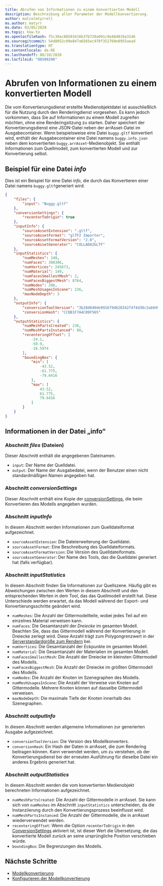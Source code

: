 ```yaml
---
title: Abrufen von Informationen zu einem konvertierten Modell
description: Beschreibung aller Parameter der Modellkonvertierung.
author: malcolmtyrrell
ms.author: matyrr
ms.date: 03/05/2020
ms.topic: how-to
ms.openlocfilehash: f5c38ac88503416b37b720a091c9e46d819a3146
ms.sourcegitcommit: 54d8052c09e847a6565ec978f352769e8955aead
ms.translationtype: HT
ms.contentlocale: de-DE
ms.lasthandoff: 08/18/2020
ms.locfileid: "88509296"
---
```

# <a name="get-information-about-a-converted-model"></a>Abrufen von Informationen zu einem konvertierten Modell

Die vom Konvertierungsdienst erstellte Medienobjektdatei ist ausschließlich für die Nutzung durch den Renderingdienst vorgesehen. Es kann jedoch vorkommen, dass Sie auf Informationen zu einem Modell zugreifen möchten, ohne eine Renderingsitzung zu starten. Daher speichert der Konvertierungsdienst eine JSON-Datei neben der arrAsset-Datei im Ausgabecontainer. Wenn beispielsweise eine Datei `buggy.gltf` konvertiert wird, enthält der Ausgabecontainer eine Datei namens `buggy.info.json` neben dem konvertierten `buggy.arrAsset`-Medienobjekt. Sie enthält Informationen zum Quellmodell, zum konvertierten Modell und zur Konvertierung selbst.

## <a name="example-info-file"></a>Beispiel für eine Datei *info*

Dies ist ein Beispiel für eine Datei *info*, die durch das Konvertieren einer Datei namens `buggy.gltf`generiert wird:

```JSON
{
    "files": {
        "input": "Buggy.gltf"
    },
    "conversionSettings": {
        "recenterToOrigin": true
    },
    "inputInfo": {
        "sourceAssetExtension": ".gltf",
        "sourceAssetFormat": "glTF2 Importer",
        "sourceAssetFormatVersion": "2.0",
        "sourceAssetGenerator": "COLLADA2GLTF"
    },
    "inputStatistics": {
        "numMeshes": 148,
        "numFaces": 308306,
        "numVertices": 245673,
        "numMaterial": 149,
        "numFacesSmallestMesh": 2,
        "numFacesBiggestMesh": 8764,
        "numNodes": 206,
        "numMeshUsagesInScene": 236,
        "maxNodeDepth": 3
    },
    "outputInfo": {
        "conversionToolVersion": "3b28d840de9916f9d628342f474d38c3ab949590",
        "conversionHash": "CCDB1F7A4C09F565"
    },
    "outputStatistics": {
        "numMeshPartsCreated": 236,
        "numMeshPartsInstanced": 88,
        "recenteringOffset": [
            -24.1,
            -50.9,
            -16.5974
        ],
        "boundingBox": {
            "min": [
                -43.52,
                -61.775,
                -79.6416
            ],
            "max": [
                43.52,
                61.775,
                79.6416
            ]
        }
    }
}
```

## <a name="information-in-the-info-file"></a>Informationen in der Datei „info“

### <a name="the-files-section"></a>Abschnitt *files* (Dateien)

Dieser Abschnitt enthält die angegebenen Dateinamen.

* `input`: Der Name der Quelldatei.
* `output`: Der Name der Ausgabedatei, wenn der Benutzer einen nicht standardmäßigen Namen angegeben hat.

### <a name="the-conversionsettings-section"></a>Abschnitt *conversionSettings*

Dieser Abschnitt enthält eine Kopie der [conversionSettings](configure-model-conversion.md#settings-file), die beim Konvertieren des Modells angegeben wurden.

### <a name="the-inputinfo-section"></a>Abschnitt *inputInfo*

In diesem Abschnitt werden Informationen zum Quelldateiformat aufgezeichnet.

* `sourceAssetExtension`: Die Dateierweiterung der Quelldatei.
* `sourceAssetFormat`: Eine Beschreibung des Quelldateiformats.
* `sourceAssetFormatVersion`: Die Version des Quelldateiformats.
* `sourceAssetGenerator`: Der Name des Tools, das die Quelldatei generiert hat (falls verfügbar).

### <a name="the-inputstatistics-section"></a>Abschnitt *inputStatistics*

In diesem Abschnitt finden Sie Informationen zur Quellszene. Häufig gibt es Abweichungen zwischen den Werten in diesem Abschnitt und den entsprechenden Werten in dem Tool, das das Quellmodell erstellt hat. Diese Unterschiede werden erwartet, da das Modell während der Export- und Konvertierungsschritte geändert wird.

* `numMeshes`: Die Anzahl der Gittermodellteile, wobei jedes Teil auf ein einzelnes Material verweisen kann.
* `numFaces`: Die Gesamtanzahl der _Dreiecke_ im gesamten Modell. Beachten Sie, dass das Gittermodell während der Konvertierung in Dreiecke zerlegt wird. Diese Anzahl trägt zum Polygongrenzwert in der [Serverstandardgröße zum Rendern](../../reference/vm-sizes.md#how-the-renderer-evaluates-the-number-of-polygons) bei.
* `numVertices`: Die Gesamtanzahl der Eckpunkte im gesamten Modell.
* `numMaterial`: Die Gesamtanzahl der Materialien im gesamten Modell.
* `numFacesSmallestMesh`: Die Anzahl der Dreiecke im kleinsten Gittermodell des Modells.
* `numFacesBiggestMesh`: Die Anzahl der Dreiecke im größten Gittermodell des Modells.
* `numNodes`: Die Anzahl der Knoten im Szenegraphen des Modells.
* `numMeshUsagesInScene`: Die Anzahl der Verweise von Knoten auf Gittermodelle. Mehrere Knoten können auf dasselbe Gittermodell verweisen.
* `maxNodeDepth`: Die maximale Tiefe der Knoten innerhalb des Szenegraphen.

### <a name="the-outputinfo-section"></a>Abschnitt *outputInfo*

In diesem Abschnitt werden allgemeine Informationen zur generierten Ausgabe aufgezeichnet.

* `conversionToolVersion`: Die Version des Modellkonverters.
* `conversionHash`: Ein Hash der Daten in arrAsset, die zum Rendering beitragen können. Kann verwendet werden, um zu verstehen, ob der Konvertierungsdienst bei der erneuten Ausführung für dieselbe Datei ein anderes Ergebnis generiert hat.

### <a name="the-outputstatistics-section"></a>Abschnitt *outputStatistics*

In diesem Abschnitt werden die vom konvertierten Medienobjekt berechneten Informationen aufgezeichnet.

* `numMeshPartsCreated`: Die Anzahl der Gittermodelle in arrAsset. Sie kann sich von `numMeshes` im Abschnitt `inputStatistics` unterscheiden, da die Instanziierung durch den Konvertierungsprozess beeinflusst wird.
* `numMeshPartsInstanced`: Die Anzahl der Gittermodelle, die in arrAsset wiederverwendet werden.
* `recenteringOffset`: Wenn die Option `recenterToOrigin` in den [ConversionSettings](configure-model-conversion.md) aktiviert ist, ist dieser Wert die Übersetzung, die das konvertierte Modell zurück an seine ursprüngliche Position verschieben würde.
* `boundingBox`: Die Begrenzungen des Modells.

## <a name="next-steps"></a>Nächste Schritte

* [Modellkonvertierung](model-conversion.md)
* [Konfigurieren der Modellkonvertierung](configure-model-conversion.md)

